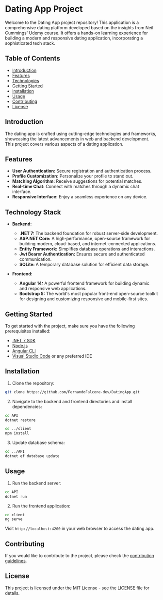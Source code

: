 # Dating App Project

Welcome to the Dating App project repository! This application is a comprehensive dating platform developed based on the insights from Neil Cummings' Udemy course. It offers a hands-on learning experience for building a modern and responsive dating application, incorporating a sophisticated tech stack.

## Table of Contents

- [Introduction](#introduction)
- [Features](#features)
- [Technologies](#technologies)
- [Getting Started](#getting-started)
- [Installation](#installation)
- [Usage](#usage)
- [Contributing](#contributing)
- [License](#license)

## Introduction

The dating app is crafted using cutting-edge technologies and frameworks, showcasing the latest advancements in web and backend development. This project covers various aspects of a dating application.

## Features

- **User Authentication:** Secure registration and authentication process.
- **Profile Customization:** Personalize your profile to stand out.
- **Matching Algorithm:** Receive suggestions for potential matches.
- **Real-time Chat:** Connect with matches through a dynamic chat interface.
- **Responsive Interface:** Enjoy a seamless experience on any device.

## Technology Stack

- **Backend:**
  - **.NET 7:** The backend foundation for robust server-side development.
  - **ASP.NET Core:** A high-performance, open-source framework for building modern, cloud-based, and internet-connected applications.
  - **Entity Framework:** Simplifies database operations and interactions.
  - **Jwt Bearer Authentication:** Ensures secure and authenticated communication.
  - **SQLite:** A temporary database solution for efficient data storage.

- **Frontend:**
  - **Angular 14:** A powerful frontend framework for building dynamic and responsive web applications.
  - **Bootstrap 5:** The world's most popular front-end open-source toolkit for designing and customizing responsive and mobile-first sites.

## Getting Started

To get started with the project, make sure you have the following prerequisites installed:

- [.NET 7 SDK](https://dotnet.microsoft.com/download/dotnet/7.0)
- [Node.js](https://nodejs.org/)
- [Angular CLI](https://cli.angular.io/)
- [Visual Studio Code](https://code.visualstudio.com/) or any preferred IDE

## Installation

1. Clone the repository:

```bash
git clone https://github.com/FernandoFalcone-dev/DatingApp.git
```

2. Navigate to the backend and frontend directories and install dependencies:

```bash
cd API
dotnet restore

cd ../client
npm install
```

3. Update database schema:

```bash
cd ../API
dotnet ef database update
```

## Usage

1. Run the backend server:

```bash
cd API
dotnet run
```

2. Run the frontend application:

```bash
cd client
ng serve
```

Visit `http://localhost:4200` in your web browser to access the dating app.

## Contributing

If you would like to contribute to the project, please check the [contribution guidelines](CONTRIBUTING.md).

## License

This project is licensed under the MIT License - see the [LICENSE](LICENSE) file for details.
